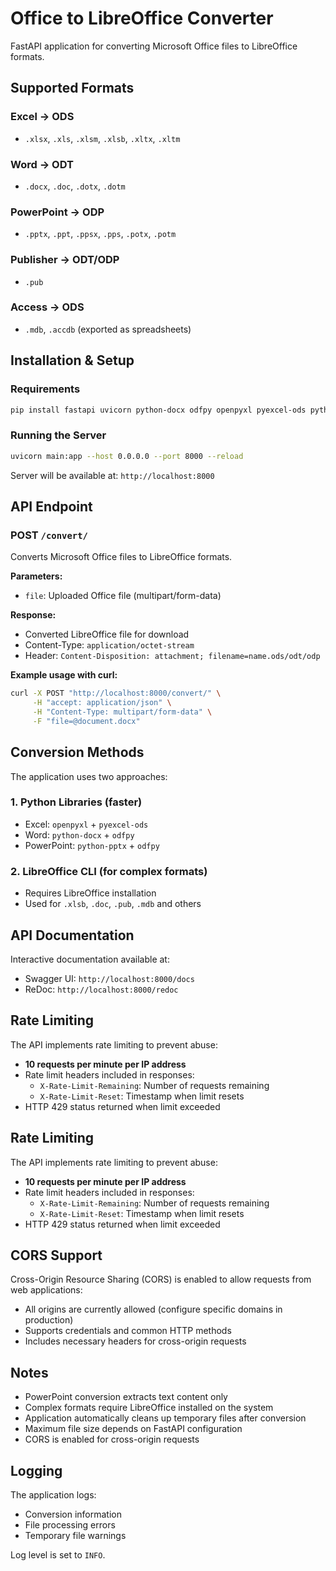# Office to LibreOffice Converter

FastAPI application for converting Microsoft Office files to LibreOffice formats.

## Supported Formats

### Excel → ODS
- `.xlsx`, `.xls`, `.xlsm`, `.xlsb`, `.xltx`, `.xltm`

### Word → ODT  
- `.docx`, `.doc`, `.dotx`, `.dotm`

### PowerPoint → ODP
- `.pptx`, `.ppt`, `.ppsx`, `.pps`, `.potx`, `.potm`

### Publisher → ODT/ODP
- `.pub`

### Access → ODS
- `.mdb`, `.accdb` (exported as spreadsheets)

## Installation & Setup

### Requirements
```bash
pip install fastapi uvicorn python-docx odfpy openpyxl pyexcel-ods python-pptx
```

### Running the Server
```bash
uvicorn main:app --host 0.0.0.0 --port 8000 --reload
```

Server will be available at: `http://localhost:8000`

## API Endpoint

### POST `/convert/`

Converts Microsoft Office files to LibreOffice formats.

**Parameters:**
- `file`: Uploaded Office file (multipart/form-data)

**Response:**
- Converted LibreOffice file for download
- Content-Type: `application/octet-stream`
- Header: `Content-Disposition: attachment; filename=name.ods/odt/odp`

**Example usage with curl:**
```bash
curl -X POST "http://localhost:8000/convert/" \
     -H "accept: application/json" \
     -H "Content-Type: multipart/form-data" \
     -F "file=@document.docx"
```

## Conversion Methods

The application uses two approaches:

### 1. Python Libraries (faster)
- Excel: `openpyxl` + `pyexcel-ods`
- Word: `python-docx` + `odfpy` 
- PowerPoint: `python-pptx` + `odfpy`

### 2. LibreOffice CLI (for complex formats)
- Requires LibreOffice installation
- Used for `.xlsb`, `.doc`, `.pub`, `.mdb` and others

## API Documentation

Interactive documentation available at:
- Swagger UI: `http://localhost:8000/docs`
- ReDoc: `http://localhost:8000/redoc`

## Rate Limiting

The API implements rate limiting to prevent abuse:
- **10 requests per minute per IP address**
- Rate limit headers included in responses:
  - `X-Rate-Limit-Remaining`: Number of requests remaining
  - `X-Rate-Limit-Reset`: Timestamp when limit resets
- HTTP 429 status returned when limit exceeded

## Rate Limiting

The API implements rate limiting to prevent abuse:
- **10 requests per minute per IP address**
- Rate limit headers included in responses:
  - `X-Rate-Limit-Remaining`: Number of requests remaining
  - `X-Rate-Limit-Reset`: Timestamp when limit resets
- HTTP 429 status returned when limit exceeded

## CORS Support

Cross-Origin Resource Sharing (CORS) is enabled to allow requests from web applications:
- All origins are currently allowed (configure specific domains in production)
- Supports credentials and common HTTP methods
- Includes necessary headers for cross-origin requests

## Notes

- PowerPoint conversion extracts text content only
- Complex formats require LibreOffice installed on the system
- Application automatically cleans up temporary files after conversion
- Maximum file size depends on FastAPI configuration
- CORS is enabled for cross-origin requests

## Logging

The application logs:
- Conversion information
- File processing errors  
- Temporary file warnings

Log level is set to `INFO`.